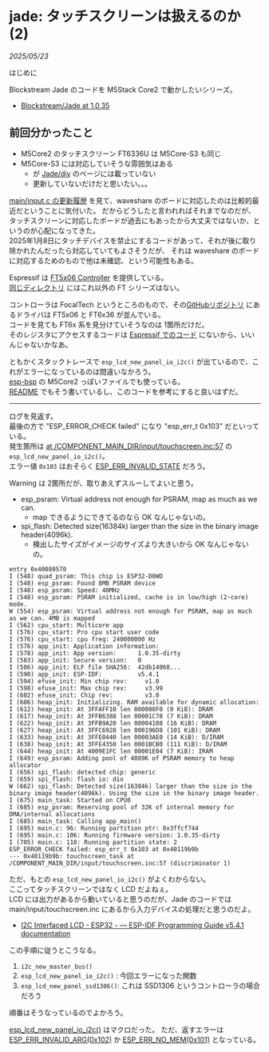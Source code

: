 # jade: タッチスクリーンは扱えるのか (2)

_2025/05/23_

はじめに

Blockstream Jade のコードを M5Stack Core2 で動かしたいシリーズ。

* [Blockstream/Jade at 1.0.35](https://github.com/Blockstream/Jade/tree/1.0.35)

## 前回分かったこと

* M5Core2 のタッチスクリーン FT6336U は M5Core-S3 も同じ
* M5Core-S3 には対応していそうな雰囲気はある
  * が [Jade/diy](https://github.com/Blockstream/Jade/blob/1.0.35/diy/README.md) のページには載っていない
  * 更新していないだけだと思いたい。。。

[main/input.c の更新履歴](https://github.com/Blockstream/Jade/commits/1.0.35/main/input/touchscreen.inc) を見て、waveshare のボードに対応したのは比較的最近だということに気付いた。
だからどうしたと言われればそれまでなのだが、タッチスクリーンに対応したボードが過去にもあったから大丈夫ではないか、というのが心配になってきた。  
2025年1月8日にタッチデバイスを禁止にするコードがあって、それが後に取り除かれたんだったら対応していてもよさそうだが、
それは waveshare のボードに対応するためのもので他は未確認、という可能性もある。

Espressif は [FT5x06 Controller](https://components.espressif.com/components/espressif/esp_lcd_touch_ft5x06/versions/1.0.7) を提供している。  
[同じディレクトリ](https://github.com/espressif/esp-bsp/tree/master/components/lcd_touch) にはこれ以外の FT シリーズはない。  

コントローラは FocalTech というところのもので、その[GitHubリポジトリ](https://github.com/focaltech-systems/drivers-input-touchscreen-FTS_driver) にあるドライバは FT5x06 と FT6x36 が並んでいる。  
コードを見ても FT6x 系を見分けていそうなのは 1箇所だけだ。  
そのレジスタにアクセスするコードは [Espressif でのコード](https://github.com/espressif/esp-bsp/blob/master/components/lcd_touch/esp_lcd_touch_ft5x06/esp_lcd_touch_ft5x06.c) にないから、いいんじゃないかなあ。

ともかくスタックトレースで `esp_lcd_new_panel_io_i2c()` が出ているので、これがエラーになっているのは間違いなかろう。  
[esp-bsp](https://github.com/espressif/esp-bsp/blob/5705ac7871989df3b9a84ece3ff8a44e0b5c1d63/bsp/m5stack_core_2/m5stack_core_2.c#L577) の M5Core2 っぽいファイルでも使っている。  
[README](https://github.com/espressif/esp-bsp/blob/5705ac7871989df3b9a84ece3ff8a44e0b5c1d63/bsp/m5stack_core_2/README.md) でもそう書いているし、このコードを参考にすると良いはずだ。

----

ログを見返す。  
最後の方で "ESP_ERROR_CHECK failed" になり "esp_err_t 0x103" だといっている。  
発生箇所は [at /COMPONENT_MAIN_DIR/input/touchscreen.inc:57](https://github.com/Blockstream/Jade/blob/1.0.35/main/input/touchscreen.inc#L57) の `esp_lcd_new_panel_io_i2c()`。  
エラー値 `0x103` はおそらく [ESP_ERR_INVALID_STATE](https://github.com/espressif/esp-idf/blob/27d68f57e6bdd3842cd263585c2c352698a9eda2/components/esp_common/include/esp_err.h#L27) だろう。

Warning は 2箇所だが、取りあえずスルーしてよいと思う。  

* esp_psram: Virtual address not enough for PSRAM, map as much as we can.
  * map できるようにできてるのなら OK なんじゃないの。
* spi_flash: Detected size(16384k) larger than the size in the binary image header(4096k).
  * 検出したサイズがイメージのサイズより大きいから OK なんじゃないの。

```log
entry 0x40080570
I (548) quad_psram: This chip is ESP32-D0WD
I (548) esp_psram: Found 8MB PSRAM device
I (548) esp_psram: Speed: 40MHz
I (548) esp_psram: PSRAM initialized, cache is in low/high (2-core) mode.
W (554) esp_psram: Virtual address not enough for PSRAM, map as much as we can. 4MB is mapped
I (562) cpu_start: Multicore app
I (576) cpu_start: Pro cpu start user code
I (576) cpu_start: cpu freq: 240000000 Hz
I (576) app_init: Application information:
I (578) app_init: App version:      1.0.35-dirty
I (583) app_init: Secure version:   0
I (586) app_init: ELF file SHA256:  42db14068...
I (590) app_init: ESP-IDF:          v5.4.1
I (594) efuse_init: Min chip rev:     v1.0
I (598) efuse_init: Max chip rev:     v3.99 
I (602) efuse_init: Chip rev:         v3.0
I (606) heap_init: Initializing. RAM available for dynamic allocation:
I (612) heap_init: At 3FFAFF10 len 000000F0 (0 KiB): DRAM
I (617) heap_init: At 3FFB6388 len 00001C78 (7 KiB): DRAM
I (622) heap_init: At 3FFB9A20 len 00004108 (16 KiB): DRAM
I (627) heap_init: At 3FFC6928 len 000196D8 (101 KiB): DRAM
I (633) heap_init: At 3FFE0440 len 00003AE0 (14 KiB): D/IRAM
I (638) heap_init: At 3FFE4350 len 0001BCB0 (111 KiB): D/IRAM
I (644) heap_init: At 4009E1FC len 00001E04 (7 KiB): IRAM
I (649) esp_psram: Adding pool of 4089K of PSRAM memory to heap allocator
I (656) spi_flash: detected chip: generic
I (659) spi_flash: flash io: dio
W (662) spi_flash: Detected size(16384k) larger than the size in the binary image header(4096k). Using the size in the binary image header.
I (675) main_task: Started on CPU0
I (685) esp_psram: Reserving pool of 32K of internal memory for DMA/internal allocations
I (685) main_task: Calling app_main()
I (695) main.c: 96: Running partition ptr: 0x3ffcf744
I (695) main.c: 106: Running firmware version: 1.0.35-dirty
I (705) main.c: 118: Running partition state: 2
ESP_ERROR_CHECK failed: esp_err_t 0x103 at 0x40119b9b
--- 0x40119b9b: touchscreen_task at /COMPONENT_MAIN_DIR/input/touchscreen.inc:57 (discriminator 1)
```

ただ、もとの `esp_lcd_new_panel_io_i2c()` がよくわからない。  
ここってタッチスクリーンではなく LCD だよねぇ。  
LCD には出力があるから動いていると思うのだが、Jade のコードでは main/input/touchscreen.inc にあるから入力デバイスの処理だと思うのだよ。

* [I2C Interfaced LCD - ESP32 - — ESP-IDF Programming Guide v5.4.1 documentation](https://docs.espressif.com/projects/esp-idf/en/stable/esp32/api-reference/peripherals/lcd/i2c_lcd.html)

この手順に従うとこうなる。

1. `i2c_new_master_bus()`
2. `esp_lcd_new_panel_io_i2c()` : 今回エラーになった関数
3. `esp_lcd_new_panel_ssd1306()`: これは SSD1306 というコントローラの場合だろう

順番はそうなっているのでよかろう。

[esp_lcd_new_panel_io_i2c()](https://docs.espressif.com/projects/esp-idf/en/stable/esp32/api-reference/peripherals/lcd/i2c_lcd.html#c.esp_lcd_new_panel_io_i2c) はマクロだった。
ただ、返すエラーは [ESP_ERR_INVALID_ARG(0x102)](https://docs.espressif.com/projects/esp-idf/en/stable/esp32/api-reference/system/esp_err.html#c.ESP_ERR_INVALID_ARG) か [ESP_ERR_NO_MEM(0x101)](https://docs.espressif.com/projects/esp-idf/en/stable/esp32/api-reference/system/esp_err.html#c.ESP_ERR_NO_MEM) となっている。  



